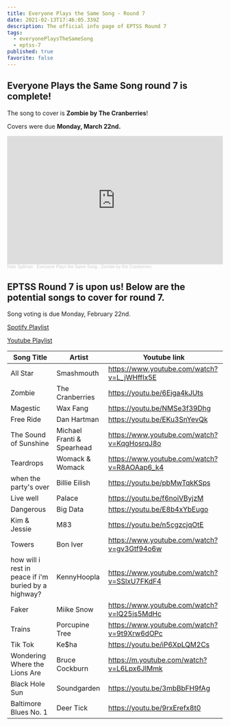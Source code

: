 ```yaml
---
title: Everyone Plays the Same Song - Round 7
date: 2021-02-13T17:46:05.339Z
description: The official info page of EPTSS Round 7
tags:
  - everyonePlaysTheSameSong
  - eptss-7
published: true
favorite: false
---
```

## Everyone Plays the Same Song round 7 is complete!

The song to cover is **Zombie by The Cranberries**!

Covers were due **Monday, March 22nd.**

<iframe width="100%" height="300" scrolling="no" frameborder="no" allow="autoplay" src="https://w.soundcloud.com/player/?url=https%3A//api.soundcloud.com/playlists/1230727102&color=%23ff5500&auto_play=false&hide_related=false&show_comments=true&show_user=true&show_reposts=false&show_teaser=true&visual=true"></iframe><div style="font-size: 10px; color: #cccccc;line-break: anywhere;word-break: normal;overflow: hidden;white-space: nowrap;text-overflow: ellipsis; font-family: Interstate,Lucida Grande,Lucida Sans Unicode,Lucida Sans,Garuda,Verdana,Tahoma,sans-serif;font-weight: 100;"><a href="https://soundcloud.com/nate-spilman" title="Nate Spilman" target="_blank" style="color: #cccccc; text-decoration: none;">Nate Spilman</a> · <a href="https://soundcloud.com/nate-spilman/sets/everyone-plays-the-same-song-5" title="Everyone Plays the Same Song - Zombie by the Cranberries" target="_blank" style="color: #cccccc; text-decoration: none;">Everyone Plays the Same Song - Zombie by the Cranberries</a></div>



## EPTSS Round 7 is upon us! Below are the potential songs to cover for round 7.

Song voting is due Monday, February 22nd. 

[Spotify Playlist](https://open.spotify.com/playlist/7rdVBO4O6cGK13FePxYoET?si=fRh5-YzzS8GR_hM410bu8g)

[Youtube Playlist](https://www.youtube.com/playlist?list=PLDkm3cHHN23HasgxjoAOoQm00G4P-fV8-)

| **Song Title**                                       | **Artist**                 | **Youtube link**                            |
| ---------------------------------------------------- | -------------------------- | ------------------------------------------- |
| All Star                                             | Smashmouth                 | https://www.youtube.com/watch?v=L_jWHffIx5E |
| Zombie                                               | The Cranberries            | https://youtu.be/6Ejga4kJUts                |
| Magestic                                             | Wax Fang                   | https://youtu.be/NMSe3f39Dhg                |
| Free Ride                                            | Dan Hartman                | https://youtu.be/EKu3SnYevQk                |
| The Sound of Sunshine                                | Michael Franti & Spearhead | https://www.youtube.com/watch?v=KqgHosrqJ8o |
| Teardrops                                            | Womack & Womack            | https://www.youtube.com/watch?v=R8AOAap6_k4 |
| when the party's over                                | Billie Eilish              | https://youtu.be/pbMwTqkKSps                |
| Live well                                            | Palace                     | https://youtu.be/f6noiVByjzM                |
| Dangerous                                            | Big Data                   | https://youtu.be/E8b4xYbEugo                |
| Kim & Jessie                                         | M83                        | https://youtu.be/n5cgzcjqOtE                |
| Towers                                               | Bon Iver                   | https://www.youtube.com/watch?v=gv3Gtf94o6w |
| how will i rest in peace if i'm buried by a highway? | KennyHoopla                | https://www.youtube.com/watch?v=SSlxU7FKdF4 |
| Faker                                                | Miike Snow                 | https://www.youtube.com/watch?v=lQ25is5MdHc |
| Trains                                               | Porcupine Tree             | https://www.youtube.com/watch?v=9t9Xrw6dOPc |
| Tik Tok                                              | Ke$ha                      | https://youtu.be/iP6XpLQM2Cs                |
| Wondering Where the Lions Are                        | Bruce Cockburn             | https://m.youtube.com/watch?v=L6Lpx6JIMmk   |
| Black Hole Sun                                       | Soundgarden                | https://youtu.be/3mbBbFH9fAg                |
| Baltimore Blues No. 1                                | Deer Tick                  | https://youtu.be/9rxErefx8t0                |